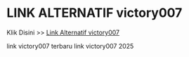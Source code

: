 # LINK ALTERNATIF victory007

Klik Disini >> <a href="https://linksto.pages.dev/">Link Alternatif victory007 </a>

link victory007 terbaru
link victory007 2025